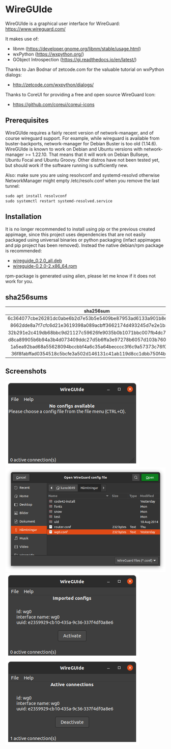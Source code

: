 # WireGUIde
WireGUIde is a graphical user interface for WireGuard: https://www.wireguard.com/

It makes use of:
 * libnm (https://developer.gnome.org/libnm/stable/usage.html)
 * wxPython (https://wxpython.org/)
 * GObject Introspection (https://gi.readthedocs.io/en/latest/)

Thanks to Jan Bodnar of zetcode.com for the valuable tutorial on wxPython dialogs:
* http://zetcode.com/wxpython/dialogs/

Thanks to CoreUI for providing a free and open source WireGuard Icon:
* https://github.com/coreui/coreui-icons

## Prerequisites
WireGUIde requires a fairly recent version of network-manager, and of course wireguard support. For example, while wireguard is available from buster-backports, network-manager for Debian Buster is too old (1.14.6). WireGUIde is known to work on Debian and Ubuntu versions with network-manager >= 1.22.10. That means that it will work on Debian Bullseye, Ubuntu Focal and Ubuntu Groovy. Other distros have not been tested yet, but should work if the software running is sufficiently new.

Also: make sure you are using resolvconf and systemd-resolvd otherwise NetworkManager might empty /etc/resolv.conf when you remove the last tunnel:
```
sudo apt install resolvconf
sudo systemctl restart systemd-resolved.service
```

## Installation
It is no longer recommended to install using pip or the previous created appimage, since this project uses dependencies that are not easily packaged using universal binaries or python packaging (infact appimages and pip project has been removed). Instead the native debian/rpm package is recommended:
* [wireguide_0.2.0_all.deb](https://github.com/mickenordin/wireguide/releases/download/0.2.0/wireguide_0.2.0_all.deb)
* [wireguide-0.2.0-2.x86_64.rpm](https://github.com/mickenordin/wireguide/releases/download/0.2.0/wireguide-0.2.0-2.x86_64.rpm)

rpm-package is generated using alien, please let me know if it does not work for you.

## sha256sums
**sha256sum**|**File**
:-----:|:-----:
6c364077cbe26281dc0abe6b2d7e53b5e5409be87953ad6133a901b8e36d5dba|[wireguide_0.2.0_all.deb](https://github.com/mickenordin/wireguide/releases/download/0.2.0/wireguide_0.2.0_all.deb)
8662dde8a7f7cfc6d21e3619398a089acbff3662174d493245d7e2e1b8f88dcb|[wireguide_0.2.0_amd64.buildinfo](https://github.com/mickenordin/wireguide/releases/download/0.2.0/wireguide_0.2.0_amd64.buildinfo)
32b291e2c419db68bbc9d21127c59626fe9035b0b1071bbc007fb4dc7c415719|[wireguide_0.2.0_amd64.changes](https://github.com/mickenordin/wireguide/releases/download/0.2.0/wireguide_0.2.0_amd64.changes)
d8ca89905b6b94a3b4d073409ddc27d5b6ffa3e97278b6057d103b76080009ca|[wireguide_0.2.0.dsc](https://github.com/mickenordin/wireguide/releases/download/0.2.0/wireguide_0.2.0.dsc)
1a5ea92bad68a55628094bccbbf4a6c35a64becccc3f6c9a57373c76f01b0ac6|[wireguide_0.2.0.git](https://github.com/mickenordin/wireguide/releases/download/0.2.0/wireguide_0.2.0.git)
36f8fabffad0354518c5bcfe3a502d146131c41ab119d8cc1dbb750f4b056cb5|[wireguide-0.2.0-2.noarch.rpm](https://github.com/mickenordin/wireguide/releases/download/0.2.0/wireguide-0.2.0-2.noarch.rpm)

## Screenshots
![No config](https://raw.githubusercontent.com/mickenordin/wireguide/main/screenshots/scrot0.png)
![Open dialog](https://raw.githubusercontent.com/mickenordin/wireguide/main/screenshots/scrot1.png)
![Activate](https://raw.githubusercontent.com/mickenordin/wireguide/main/screenshots/scrot2.png)
![Deactivate](https://raw.githubusercontent.com/mickenordin/wireguide/main/screenshots/scrot3.png)
